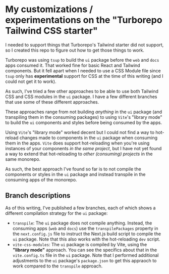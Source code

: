 # My customizations / experimentations on the "Turborepo Tailwind CSS starter"

I needed to support things that Turborepo's Tailwind starter did not support, so I created this repo to figure out how to get those things to work.

Turborepo was using `tsup` to build the `ui` package before the `web` and `docs` apps consumed it. That worked fine for basic React and Tailwind components. But it fell apart when I needed to use a CSS Module file since `tsup` only has **experimental** support for CSS at the time of this writing (and I could not get it to work).

As such, I've tried a few other approaches to be able to use both Tailwind CSS and CSS modules in the `ui` package. I have a few different branches that use some of these different approaches.

These approaches range from not building _anything_ in the `ui` package (and transpiling them in the consuming packages) to using `Vite`'s "library mode" to build the `ui` components and styles before being consumed by the apps.

Using `Vite`'s "library mode" worked decent but I could not find a way to hot-reload changes made to components in the `ui` package when consuming them in the apps. `Vite` does support hot-reloading when you're using instances of your components _in the same project_, but I have not yet found a way to extend that hot-reloading to _other (consuming) projects_ in the same monorepo.

As such, the best approach I've found so far is to not compile the components or styles in the `ui` package and instead transpile in the consuming apps of the monorepo.

## Branch descriptions

As of this writing, I've published a few branches, each of which shows a different compilation strategy for the `ui` package:

- `transpile`: The `ui` package does not compile anything. Instead, the consuming apps (`web` and `docs`) use the `transpilePackages` property in the `next.config.js` file to instruct the Next.js build script to compile the `ui` package. Note that this also works with the hot-reloading `dev` script.
- `vite-css-modules`: The `ui` package is compiled by Vite, using the **"library mode"** approach. You can see the specifics about that in the `vite.config.ts` file in the `ui` package. Note that I performed additional adjustments to the `ui` package's `package.json` to get this appraoch to work compared to the `transpile` approach.
